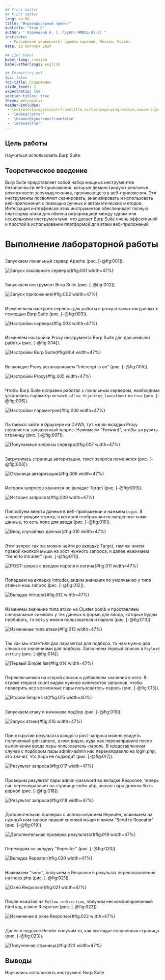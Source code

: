 ```yaml
---
## Front matter
## Front matter
lang: ru-RU
title: "Индивидуальный проект"
subtitle: "Этап 5"
author: " Кармацкий Н. С. Группа НФИбд-01-21 "
institute:
  - Российский университет дружбы народов, Москва, Россия
date: 12 Октября 2024

## i18n babel
babel-lang: russian
babel-otherlangs: english

## Formatting pdf
toc: false
toc-title: Содержание
slide_level: 2
aspectratio: 169
section-titles: true
theme: metropolis
header-includes:
 - \metroset{progressbar=frametitle,sectionpage=progressbar,numbering=fraction}
 - '\makeatletter'
 - '\beamer@ignorenonframefalse'
 - '\makeatother'
---
```

## Цель работы

Научиться использовать Burp Suite.

## Теоретическое введение

Burp Suite представляет собой набор мощных инструментов безопасности веб-приложений, которые демонстрируют реальные возможности злоумышленника,
проникающего в веб-приложения. Эти инструменты позволяют сканировать,
анализировать и использовать веб-приложения с помощью ручных и автоматических методов. Интеграция интерфейсов этих инструментов обеспечивает полную
платформу атаки для обмена информацией между одним или несколькими инструментами, что делает Burp Suite очень эффективной и простой в использовании
платформой для атаки веб-приложений

# Выполнение лабораторной работы

##

Запускаем локальный сервер Apache (рис. [-@fig:001]).

![Запуск локального сервера](image/1.PNG){#fig:001 width=47%}

##

Запускаем инструмент Burp Suite (рис. [-@fig:002]).

![Запуск приложения](image/2.PNG){#fig:002 width=47%}

##

Измененяем настроек сервера для работы с proxy и захватом данных с помощью Burp Suite (рис. [-@fig:003]).

![Настройки сервера](image/3.PNG){#fig:003 width=47%}

##

Изменяем настройки Proxy инструмента Burp Suite для дальнейшей работы (рис. [-@fig:004]).

![Настройки Burp Suite](image/4.PNG){#fig:004 width=47%}

##

Во вкладке Proxy устанавливаем "Intercept is on" (рис. [-@fig:005]).

![Настройки Proxy](image/5.PNG){#fig:005 width=47%}

##

Чтобы Burp Suite исправно работал с локальным сервером, наобходимо установить параметр `network_allow_hijacking_loacalhost` на `true` (рис. [-@fig:006]).

![Настройки параметров](image/6.PNG){#fig:006 width=47%}

##

Пытаемся зайти в браузере на DVWA, тут же во вкладки Proxy появляется захваченный запрос. Нажимаем "Forward", чтобы загрузить страницу (рис. [-@fig:007]).

![Получаемые запросы сервера](image/7.PNG){#fig:007 width=47%}

##

Загрузилась страница авторизации, текст запроса поменялся (рис. [-@fig:008]).

![Страница авторизации](image/8.PNG){#fig:008 width=47%}

##

История запросов хранится во вкладке Target (рис. [-@fig:009]).

![История запросов](image/9.PNG){#fig:009 width=47%}

##

Попробуем ввести данные в веб-приложении и нажмем `Login`. В запросе увидим строку, в которой отображаются введенные нами данные, то есть поле для ввода (рис. [-@fig:010]).

![Ввод случайных данных](image/10.PNG){#fig:010 width=47%}

##

Этот запрос так же можно найти во вкладке Target, там же жмем правой кнопкой мыши на хост нужного запроса, и далее нажимаем "Send to Intruder" (рис. [-@fig:011]).

![POST-запрос с вводом пароля и логина](image/11.PNG){#fig:011 width=47%}

##

Попадаем на вкладку Intruder, видим значения по умолчанию у типа атаки и наш запрос (рис. [-@fig:012]).

![Вкладка Intruder](image/12.PNG){#fig:012 width=47%}

##

Изменяем значение типа атаки на Cluster bomb и проставляем специальные символы у тех данных в форме для ввода, которые будем пробивать, то есть у имени пользователя и пароля (рис. [-@fig:013]).

![Изменение типа атаки](image/13.PNG){#fig:013 width=47%}

##

Так как мы отметили два параметра для подбора, то нам нужно два списка со значениями для подбора. Заполняем первый список в `Payload setting` (рис. [-@fig:014]).

![Первый Simple list](image/14.PNG){#fig:014 width=47%}

##

Переключаемся на второй список и добавляем значения в него. В строке request count видим нужное количество запросов, чтобы проверить все возможные пары пользователь-пароль (рис. [-@fig:015]).

![Второй Simple list](image/15.PNG){#fig:015 width=40%}

##

Запускаем атаку и начинаем подбор (рис. [-@fig:016]).

![Запуск атаки](image/16.PNG){#fig:016 width=47%}

##

При открытии результата каждого post-запроса можно увидеть полученный get-запрос, в нем видно, куда нас перенаправило после выполнения ввода пары пользователь-пароль. В представленном случае с подбором пары admin-admin нас перенаправило на login.php, это значит, что пара не подходит (рис. [-@fig:017]).

![Результат запроса](image/17.PNG){#fig:017 width=47%}

##

Проверим результат пары admin-password во вкладке Response, теперь нас перенаправляет на страницу index.php, значит пара должна быть верной (рис. [-@fig:018]).

![Результат запроса](image/18.PNG){#fig:018 width=47%}

##

Дополнительная проверка с использованием Repeater, нажимаем на нужный нам запрос правой кнопкой мыши и жмем "Send to Repeater" (рис. [-@fig:019]).

![Дополнительная проверка результата](image/19.PNG){#fig:019 width=47%}

##

Переходим во вкладку "Repeater" (рис. [-@fig:020]).

![Вкладка Repeater](image/20.PNG){#fig:020 width=47%}

##

Нажимаем "send", получаем в Response в результат перенаправление на index.php (рис. [-@fig:021]).

![Окно Response](image/21.PNG){#fig:021 width=47%}

##

После нажатия на `Follow redirection`, получим нескомпилированный html код в окне Response (рис. [-@fig:022]).

![Изменение в окне Response](image/22.PNG){#fig:022 width=47%}

##

Далее в подокне Render получим то, как выглядит полученная страница (рис. [-@fig:023]).

![Полученная страница](image/23.PNG){#fig:023 width=47%}

## Выводы

Научились использовть инструмент Burp Suite
